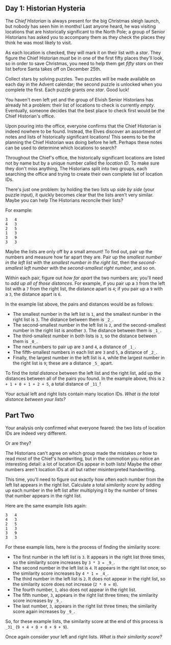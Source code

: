 ﻿## Day 1: Historian Hysteria

The _Chief Historian_ is always present for the big Christmas sleigh launch, but nobody has seen him in months! Last anyone heard, he was visiting locations that are historically significant to the North Pole; a group of Senior Historians has asked you to accompany them as they check the places they think he was most likely to visit.

As each location is checked, they will mark it on their list with a _star_. They figure the Chief Historian _must_ be in one of the first fifty places they'll look, so in order to save Christmas, you need to help them get _fifty stars_ on their list before Santa takes off on December 25th.

Collect stars by solving puzzles. Two puzzles will be made available on each day in the Advent calendar; the second puzzle is unlocked when you complete the first. Each puzzle grants _one star_. Good luck!

You haven't even left yet and the group of Elvish Senior Historians has already hit a problem: their list of locations to check is currently _empty_. Eventually, someone decides that the best place to check first would be the Chief Historian's office.

Upon pouring into the office, everyone confirms that the Chief Historian is indeed nowhere to be found. Instead, the Elves discover an assortment of notes and lists of historically significant locations! This seems to be the planning the Chief Historian was doing before he left. Perhaps these notes can be used to determine which locations to search?

Throughout the Chief's office, the historically significant locations are listed not by name but by a unique number called the _location ID_. To make sure they don't miss anything, The Historians split into two groups, each searching the office and trying to create their own complete list of location IDs.

There's just one problem: by holding the two lists up _side by side_ (your puzzle input), it quickly becomes clear that the lists aren't very similar. Maybe you can help The Historians reconcile their lists?

For example:

```
3   4
4   3
2   5
1   3
3   9
3   3
```

Maybe the lists are only off by a small amount! To find out, pair up the numbers and measure how far apart they are. Pair up the _smallest number in the left list_ with the _smallest number in the right list_, then the _second-smallest left number_ with the _second-smallest right number_, and so on.

Within each pair, figure out _how far apart_ the two numbers are; you'll need to _add up all of those distances_. For example, if you pair up a `3` from the left list with a `7` from the right list, the distance apart is `4`; if you pair up a `9` with a `3`, the distance apart is `6`.

In the example list above, the pairs and distances would be as follows:

*   The smallest number in the left list is `1`, and the smallest number in the right list is `3`. The distance between them is `_2_`.
*   The second-smallest number in the left list is `2`, and the second-smallest number in the right list is another `3`. The distance between them is `_1_`.
*   The third-smallest number in both lists is `3`, so the distance between them is `_0_`.
*   The next numbers to pair up are `3` and `4`, a distance of `_1_`.
*   The fifth-smallest numbers in each list are `3` and `5`, a distance of `_2_`.
*   Finally, the largest number in the left list is `4`, while the largest number in the right list is `9`; these are a distance `_5_` apart.

To find the _total distance_ between the left list and the right list, add up the distances between all of the pairs you found. In the example above, this is `2 + 1 + 0 + 1 + 2 + 5`, a total distance of `_11_`!

Your actual left and right lists contain many location IDs. _What is the total distance between your lists?_

## Part Two

Your analysis only confirmed what everyone feared: the two lists of location IDs are indeed very different.

Or are they?

The Historians can't agree on which group made the mistakes _or_ how to read most of the Chief's handwriting, but in the commotion you notice an interesting detail: a lot of location IDs appear in both lists! Maybe the other numbers aren't location IDs at all but rather misinterpreted handwriting.

This time, you'll need to figure out exactly how often each number from the left list appears in the right list. Calculate a total _similarity score_ by adding up each number in the left list after multiplying it by the number of times that number appears in the right list.

Here are the same example lists again:

```
3   4
4   3
2   5
1   3
3   9
3   3
```

For these example lists, here is the process of finding the similarity score:

*   The first number in the left list is `3`. It appears in the right list three times, so the similarity score increases by `3 * 3 = _9_`.
*   The second number in the left list is `4`. It appears in the right list once, so the similarity score increases by `4 * 1 = _4_`.
*   The third number in the left list is `2`. It does not appear in the right list, so the similarity score does not increase (`2 * 0 = 0`).
*   The fourth number, `1`, also does not appear in the right list.
*   The fifth number, `3`, appears in the right list three times; the similarity score increases by `_9_`.
*   The last number, `3`, appears in the right list three times; the similarity score again increases by `_9_`.

So, for these example lists, the similarity score at the end of this process is `_31_` (`9 + 4 + 0 + 0 + 9 + 9`).

Once again consider your left and right lists. _What is their similarity score?_